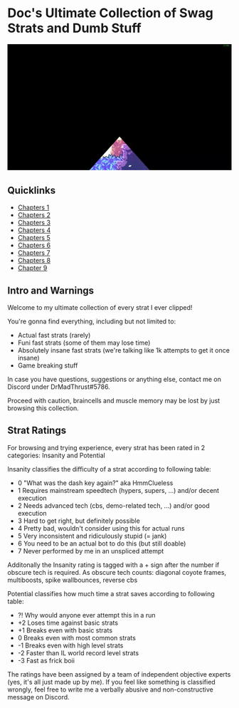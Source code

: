 # Doc's Ultimate Collection of Swag Strats and Dumb Stuff

![gif](https://github.com/DrMadThrust/docs-swag-collection/blob/main/vids/7A_4_e-06_00.webp)

## Quicklinks

- [Chapters 1](https://github.com/DrMadThrust/docs-swag-collection/blob/main/files/chapters-1.md)
- [Chapters 2](https://github.com/DrMadThrust/docs-swag-collection/blob/main/files/chapters-2.md)
- [Chapters 3](https://github.com/DrMadThrust/docs-swag-collection/blob/main/files/chapters-3.md)
- [Chapters 4](https://github.com/DrMadThrust/docs-swag-collection/blob/main/files/chapters-4.md)
- [Chapters 5](https://github.com/DrMadThrust/docs-swag-collection/blob/main/files/chapters-5.md)
- [Chapters 6](https://github.com/DrMadThrust/docs-swag-collection/blob/main/files/chapters-6.md)
- [Chapters 7](https://github.com/DrMadThrust/docs-swag-collection/blob/main/files/chapters-7.md)
- [Chapters 8](https://github.com/DrMadThrust/docs-swag-collection/blob/main/files/chapters-8.md)
- [Chapter 9](https://github.com/DrMadThrust/docs-swag-collection/blob/main/files/chapter-9.md)

## Intro and Warnings

Welcome to my ultimate collection of every strat I ever clipped!

You're gonna find everything, including but not limited to:
 - Actual fast strats (rarely)
 - Funi fast strats (some of them may lose time)
 - Absolutely insane fast strats (we're talking like 1k attempts to get it once insane)
 - Game breaking stuff

In case you have questions, suggestions or anything else, contact me on Discord under DrMadThrust#5786.

Proceed with caution, braincells and muscle memory may be lost by just browsing this collection.

## Strat Ratings

For browsing and trying experience, every strat has been rated in 2 categories: Insanity and Potential

Insanity classifies the difficulty of a strat according to following table:
- 0 "What was the dash key again?" aka HmmClueless
- 1 Requires mainstream speedtech (hypers, supers, ...) and/or decent execution
- 2 Needs advanced tech (cbs, demo-related tech, ...) and/or good execution
- 3 Hard to get right, but definitely possible
- 4 Pretty bad, wouldn't consider using this for actual runs
- 5 Very inconsistent and ridiculously stupid (= jank)
- 6 You need to be an actual bot to do this (but still doable)
- 7 Never performed by me in an unspliced attempt

Additonally the Insanity rating is tagged with a + sign after the number if obscure tech is required.
As obscure tech counts: diagonal coyote frames, multiboosts, spike wallbounces, reverse cbs

Potential classifies how much time a strat saves according to following table:
- ?! Why would anyone ever attempt this in a run
- +2 Loses time against basic strats
- +1 Breaks even with basic strats
- 0 Breaks even with most common strats
- -1 Breaks even with high level strats
- -2 Faster than IL world record level strats
- -3 Fast as frick boii

The ratings have been assigned by a team of independent objective experts (yes, it's all just made up by me).
If you feel like something is classified wrongly, feel free to write me a verbally abusive and non-constructive message on Discord.

